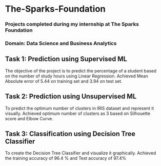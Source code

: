 # The-Sparks-Foundation
### Projects completed during my internship at The Sparks Foundation

### Domain: Data Science and Business Analytics

## Task 1: Prediction using Supervised ML
The objective of the project is to predict the percentage of a student based on the number of study hours using Linear Regression.
Achieved Mean Absolute error of 5.44 on training set and 3.94 on test set.

## Task 2: Prediction using Unsupervised ML
To predict the optimum number of clusters in IRIS dataset and represent it visually.
Achieved optimum number of clusters as 3 based on Silhouette score and Elbow Curve.

## Task 3: Classification using Decision Tree Classifier
To create the Decision Tree Classifier and visualize it graphically.
Achieved the training accuracy of 96.4 % and Test accuracy of 97.4%
